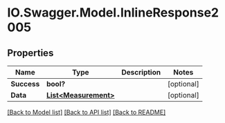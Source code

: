 # IO.Swagger.Model.InlineResponse2005
## Properties

Name | Type | Description | Notes
------------ | ------------- | ------------- | -------------
**Success** | **bool?** |  | [optional] 
**Data** | [**List&lt;Measurement&gt;**](Measurement.md) |  | [optional] 

[[Back to Model list]](../README.md#documentation-for-models) [[Back to API list]](../README.md#documentation-for-api-endpoints) [[Back to README]](../README.md)

